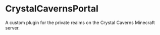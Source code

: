# CrystalCavernsPortal
A custom plugin for the private realms on the Crystal Caverns Minecraft server.
